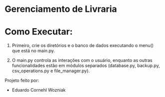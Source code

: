 # Gerenciamento de Livraria

# Como Executar:

1. Primeiro, crie os diretórios e o banco de dados executando o menu() que está no main.py.
   
2. O main.py controla as interações com o usuário, enquanto as outras funcionalidades estão em módulos separados (database.py, backup.py, csv_operations.py e file_manager.py).

Projeto feito por:
- Eduardo Cornehl Wozniak
